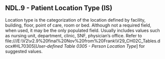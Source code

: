 ## NDL.9 - Patient Location Type (IS)

Location type is the categorization of the location defined by facility, building, floor, point of care, room or bed. Although not a required field, when used, it may be the only populated field. Usually includes values such as nursing unit, department, clinic, SNF, physician’s office. Refer to file:///E:\V2\v2.9%20final%20Nov%20from%20Frank\V29_CH02C_Tables.docx#HL70305[_User-defined Table 0305 - Person Location Type_] for suggested values.
